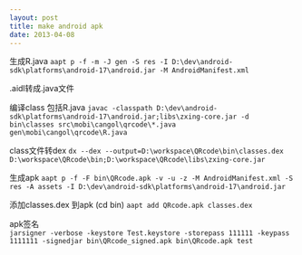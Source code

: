 ```yaml
---
layout: post
title: make android apk
date: 2013-04-08
---
```


生成R.java
`aapt p -f -m -J gen -S res -I D:\dev\android-sdk\platforms\android-17\android.jar -M AndroidManifest.xml`

.aidl转成.java文件

编译class 包括R.java
`javac -classpath D:\dev\android-sdk\platforms\android-17\android.jar;libs\zxing-core.jar -d bin\classes src\mobi\cangol\qrcode\*.java gen\mobi\cangol\qrcode\R.java`

class文件转dex
`dx --dex --output=D:\workspace\QRcode\bin\classes.dex D:\workspace\QRcode\bin;D:\workspace\QRcode\libs\zxing-core.jar`

生成apk
`aapt p -f -F bin\QRcode.apk -v -u -z -M AndroidManifest.xml -S res -A assets -I D:\dev\android-sdk\platforms\android-17\android.jar`

添加classes.dex 到apk (cd bin)
`aapt add QRcode.apk classes.dex`

apk签名  
`jarsigner -verbose -keystore Test.keystore -storepass 111111 -keypass 1111111 -signedjar bin\QRcode_signed.apk bin\QRcode.apk test`


